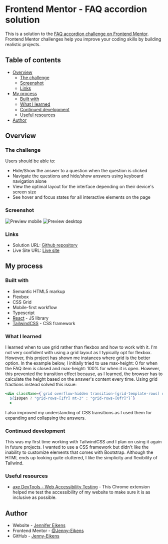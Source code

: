 # Frontend Mentor - FAQ accordion solution

This is a solution to the [FAQ accordion challenge on Frontend Mentor](https://www.frontendmentor.io/challenges/faq-accordion-wyfFdeBwBz). Frontend Mentor challenges help you improve your coding skills by building realistic projects.

## Table of contents

- [Overview](#overview)
  - [The challenge](#the-challenge)
  - [Screenshot](#screenshot)
  - [Links](#links)
- [My process](#my-process)
  - [Built with](#built-with)
  - [What I learned](#what-i-learned)
  - [Continued development](#continued-development)
  - [Useful resources](#useful-resources)
- [Author](#author)

## Overview

### The challenge

Users should be able to:

- Hide/Show the answer to a question when the question is clicked
- Navigate the questions and hide/show answers using keyboard navigation alone
- View the optimal layout for the interface depending on their device's screen size
- See hover and focus states for all interactive elements on the page

### Screenshot

![Preview mobile](./design/preview_mobile.jpg)
![Preview desktop](./design/preview_desktop.jpg)

### Links

- Solution URL: [Github repository](https://github.com/Jenny-Eikens/faq-accordion)
- Live Site URL: [Live site](https://jenny-eikens.github.io/faq-accordion/)

## My process

### Built with

- Semantic HTML5 markup
- Flexbox
- CSS Grid
- Mobile-first workflow
- Typescript
- [React](https://reactjs.org/) - JS library
- [TailwindCSS](https://tailwindcss.com/) - CSS framework

### What I learned

I learned when to use grid rather than flexbox and how to work with it. I'm not very confident with using a grid layout as I typically opt for flexbox. However, this project has shown me instances where grid is the better option. In the example below, I initially tried to use max-height: 0 for when the FAQ item is closed and max-height: 100% for when it is open. However, this prevented the transition effect because, as I learned, the browser has to calculate the height based on the answer's content every time. Using grid fractions instead solved this issue:

```jsx
<div className={`grid overflow-hidden transition-[grid-template-rows] duration-300 ease-in-out
  ${isOpen ? "grid-rows-[1fr] mt-3" : "grid-rows-[0fr]"}`}
  >
```

I also improved my understanding of CSS transitions as I used them for expanding and collapsing the answers.

### Continued development

This was my first time working with TailwindCSS and I plan on using it again in future projects. I wanted to use a CSS framework but didn't like the inability to customize elements that comes with Bootstrap. Although the HTML ends up looking quite cluttered, I like the simplicity and flexibility of Tailwind.

### Useful resources

- [axe DevTools - Web Accessibility Testing](https://chromewebstore.google.com/detail/axe-devtools-web-accessib/lhdoppojpmngadmnindnejefpokejbdd) - This Chrome extension helped me test the accessibility of my website to make sure it is as inclusive as possible.

## Author

- Website - [Jennifer Eikens](https://jenny-eikens.github.io/portfolio-page/)
- Frontend Mentor - [@Jenny-Eikens](https://www.frontendmentor.io/profile/Jenny-Eikens)
- GitHub - [Jenny-Eikens](https://github.com/Jenny-Eikens)
